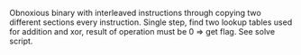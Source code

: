Obnoxious binary with interleaved instructions through copying two different sections every instruction. Single step, find two lookup tables used for addition and xor, result of operation must be 0 => get flag. See solve script.
